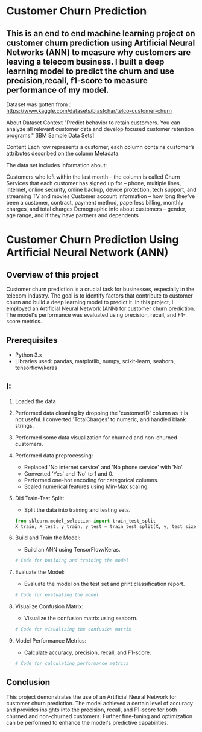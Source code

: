 # Customer Churn Prediction

## This is an end to end machine learning project on customer churn prediction using Artificial Neural Networks (ANN)  to measure why customers are leaving a telecom business. I built a deep learning model to predict the churn and use precision,recall, f1-score to measure performance of my model.

Dataset was gotten from : https://www.kaggle.com/datasets/blastchar/telco-customer-churn

About Dataset
Context
"Predict behavior to retain customers. You can analyze all relevant customer data and develop focused customer retention programs." [IBM Sample Data Sets]

Content
Each row represents a customer, each column contains customer’s attributes described on the column Metadata.

The data set includes information about:

Customers who left within the last month – the column is called Churn
Services that each customer has signed up for – phone, multiple lines, internet, online security, online backup, device protection, tech support, and streaming TV and movies
Customer account information – how long they’ve been a customer, contract, payment method, paperless billing, monthly charges, and total charges
Demographic info about customers – gender, age range, and if they have partners and dependents


# Customer Churn Prediction Using Artificial Neural Network (ANN)

## Overview of this project
Customer churn prediction is a crucial task for businesses, especially in the telecom industry. The goal is to identify factors that contribute to customer churn and build a deep learning model to predict it. In this project, I employed an Artificial Neural Network (ANN) for customer churn prediction. The model's performance was evaluated using precision, recall, and F1-score metrics.

## Prerequisites
- Python 3.x
- Libraries used: pandas, matplotlib, numpy, scikit-learn, seaborn, tensorflow/keras

## I:
1. Loaded the data 
2. Performed data cleaning by dropping the 'customerID' column as it is not useful. I converted 'TotalCharges' to numeric, and handled blank strings.
3. Performed some data visualization for churned and non-churned customers.
4. Performed data preprocessing:
   - Replaced 'No internet service' and 'No phone service' with 'No'.
   - Converted 'Yes' and 'No' to 1 and 0.
   - Performed one-hot encoding for categorical columns.
   - Scaled numerical features using Min-Max scaling.
5. Did Train-Test Split:
   - Split the data into training and testing sets.

   ```python
   from sklearn.model_selection import train_test_split
   X_train, X_test, y_train, y_test = train_test_split(X, y, test_size=0.2, random_state=5)
   ```

6. Build and Train the Model:
   - Build an ANN using TensorFlow/Keras.

   ```python
   # Code for building and training the model
   ```

7. Evaluate the Model:
   - Evaluate the model on the test set and print classification report.

   ```python
   # Code for evaluating the model
   ```

8. Visualize Confusion Matrix:
   - Visualize the confusion matrix using seaborn.

   ```python
   # Code for visualizing the confusion matrix
   ```

9. Model Performance Metrics:
   - Calculate accuracy, precision, recall, and F1-score.

   ```python
   # Code for calculating performance metrics
   ```

## Conclusion
This project demonstrates the use of an Artificial Neural Network for customer churn prediction. The model achieved a certain level of accuracy and provides insights into the precision, recall, and F1-score for both churned and non-churned customers. Further fine-tuning and optimization can be performed to enhance the model's predictive capabilities.